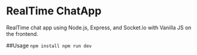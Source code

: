 # RealTime ChatApp
RealTime chat app using Node.js, Express, and Socket.io with Vanilla JS on the frontend.

##Usage
`npm install
 npm run dev`
